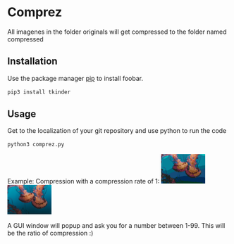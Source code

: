 # Comprez

All imagenes in the folder originals will get compressed to the folder named compressed

## Installation

Use the package manager [pip](https://pip.pypa.io/en/stable/) to install foobar.

```bash
pip3 install tkinder 
```

## Usage
Get to the localization of your git repository and use python to run the code
```python
python3 comprez.py
```

Example:
Compression with a compression rate of 1:
<img src="/files/readme_img/gele.jpg" width="100">
<img src="/files/readme_img/geleOG.jpg" width="100">

A GUI window will popup and ask you for a number between 1-99. This will be the ratio of compression :)
